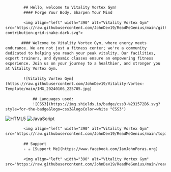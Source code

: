 
            ## Hello, welcome to Vitality Vortex Gym!
            #### Forge Your Body, Sharpen Your Mind

            <img align="left" width="390" alt="Vitality Vortex Gym" src="https://raw.githubusercontent.com/JohnDev19/ReadMeGenius/main/github-contribution-grid-snake-dark.svg">

           #### Welcome to Vitality Vortex Gym, where energy meets endurance. We are not just a fitness center; we're a community dedicated to helping you reach your peak vitality. Our facilities, expert trainers, and dynamic classes ensure an empowering fitness experience. Join us on your journey to a healthier, and stronger you at Vitality Vortex Gym.
            
            ![Vitality Vortex Gym](https://raw.githubusercontent.com/JohnDev19/Vitality-Vortex-Template/main/IMG_20240106_225705.jpg)

                ## Languages used:
                ![CSS3](https://img.shields.io/badge/css3-%231572B6.svg?style=for-the-badge&logo=css3&logoColor=white "CSS3")
![HTML5](https://img.shields.io/badge/HTML5-%23E34F26.svg?style=for-the-badge&logo=HTML5&logoColor=white "HTML5")
![JavaScript](https://img.shields.io/badge/javascript-%23323330.svg?style=for-the-badge&logo=javascript&logoColor=white "JavaScript")
                

            

            <img align="left" width="390" alt="Vitality Vortex Gym" src="https://raw.githubusercontent.com/JohnDev19/ReadMeGenius/main/topics.icons.svg">

            ## Support
            - ☕ [Support Me](https://www.facebook.com/IamJohnPoras.org)

            <img align="left" width="390" alt="Vitality Vortex Gym" src="https://raw.githubusercontent.com/JohnDev19/ReadMeGenius/main/reactions.svg">
